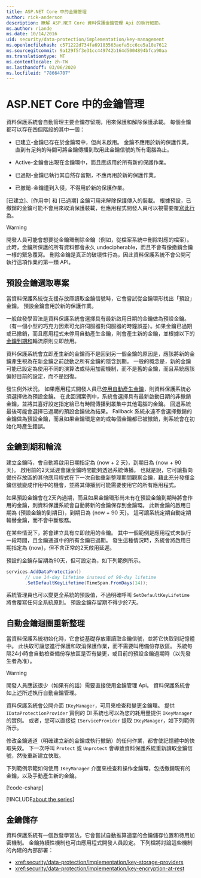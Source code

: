 ```yaml
---
title: ASP.NET Core 中的金鑰管理
author: rick-anderson
description: 瞭解 ASP.NET Core 資料保護金鑰管理 Api 的執行細節。
ms.author: riande
ms.date: 10/14/2016
uid: security/data-protection/implementation/key-management
ms.openlocfilehash: c571222d734fa69183563aefa5cc6ce5a10e7612
ms.sourcegitcommit: 9a129f5f3e31cc449742b164d5004894bfca90aa
ms.translationtype: MT
ms.contentlocale: zh-TW
ms.lasthandoff: 03/06/2020
ms.locfileid: "78664707"
---
```

# <a name="key-management-in-aspnet-core"></a>ASP.NET Core 中的金鑰管理

<a name="data-protection-implementation-key-management"></a>

資料保護系統會自動管理主要金鑰存留期，用來保護和解除保護承載。 每個金鑰都可以存在四個階段的其中一個：

* 已建立-金鑰已存在於金鑰環中，但尚未啟用。 金鑰不應用於新的保護作業，直到有足夠的時間可將金鑰傳播到取用此金鑰信號的所有電腦為止。

* Active-金鑰會出現在金鑰環中，而且應該用於所有新的保護作業。

* 已過期-金鑰已執行其自然存留期，不應再用於新的保護作業。

* 已撤銷-金鑰遭到入侵，不得用於新的保護作業。

[已建立]、[作用中] 和 [已過期] 金鑰可用來解除保護傳入的裝載。 根據預設，已撤銷的金鑰可能不會用來取消保護裝載，但應用程式開發人員可以視需要覆[寫此行為](xref:security/data-protection/consumer-apis/dangerous-unprotect#data-protection-consumer-apis-dangerous-unprotect)。

>[!WARNING]
> 開發人員可能會想要從金鑰環刪除金鑰（例如，從檔案系統中刪除對應的檔案）。 此時，金鑰所保護的所有資料都會永久 undecipherable，而且不會有像撤銷金鑰一樣的緊急覆寫。 刪除金鑰是真正的破壞性行為，因此資料保護系統不會公開可執行這項作業的第一類 API。

## <a name="default-key-selection"></a>預設金鑰選取專案

當資料保護系統從支援存放庫讀取金鑰信號時，它會嘗試從金鑰環形找出「預設」金鑰。 預設金鑰會用於新的保護作業。

一般啟發學習法是資料保護系統會選擇具有最新啟用日期的金鑰做為預設金鑰。 （有一個小型的巧克力因素可允許伺服器對伺服器的時鐘誤差）。如果金鑰已過期或已撤銷，而且應用程式未停用自動產生金鑰，則會產生新的金鑰，並根據以下的[金鑰到期和](xref:security/data-protection/implementation/key-management#data-protection-implementation-key-management-expiration)輪流原則立即啟用。

資料保護系統會立即產生新的金鑰而不是回到另一個金鑰的原因是，應該將新的金鑰產生視為在新金鑰之前啟動之所有金鑰的隱含到期。 一般的概念是，新的金鑰可能已設定為使用不同的演算法或待用加密機制，而不是舊的金鑰，而且系統應該偏好目前的設定，而不是回復。

發生例外狀況。 如果應用程式開發人員已[停用自動產生金鑰](xref:security/data-protection/configuration/overview#disableautomatickeygeneration)，則資料保護系統必須選擇做為預設金鑰。 在此回溯案例中，系統會選擇具有最新啟動日期的非撤銷金鑰，並將其喜好設定指定給已有時間傳播到叢集中其他電腦的金鑰。 回退系統最後可能會選擇已過期的預設金鑰做為結果。 Fallback 系統永遠不會選擇撤銷的金鑰做為預設金鑰，而且如果金鑰環是空的或每個金鑰都已被撤銷，則系統會在初始化時產生錯誤。

<a name="data-protection-implementation-key-management-expiration"></a>

## <a name="key-expiration-and-rolling"></a>金鑰到期和輪流

建立金鑰時，會自動將啟用日期指定為 {now + 2 天}，到期日為 {now + 90 天}。 啟用前的2天延遲會讓金鑰時間能夠透過系統傳播。 也就是說，它可讓指向備份存放區的其他應用程式在下一次自動重新整理期間觀察金鑰，藉此充分發揮金鑰信號變成作用中的機會，並將其傳播到可能需要使用它的所有應用程式。

如果預設金鑰會在2天內過期，而且如果金鑰環形尚未有在預設金鑰到期時將會作用的金鑰，則資料保護系統會自動將新的金鑰保存到金鑰環。 此新金鑰的啟用日期為 {預設金鑰的到期日}，到期日為 {now + 90 天}。 這可讓系統定期自動定期輪替金鑰，而不會中斷服務。

在某些情況下，將會建立具有立即啟用的金鑰。 其中一個範例是應用程式未執行一段時間，且金鑰通道中的所有金鑰已過期。 發生這種情況時，系統會將啟用日期指定為 {now}，但不含正常的2天啟用延遲。

預設的金鑰存留期為90天，但可設定為，如下列範例所示。

```csharp
services.AddDataProtection()
       // use 14-day lifetime instead of 90-day lifetime
       .SetDefaultKeyLifetime(TimeSpan.FromDays(14));
```

系統管理員也可以變更全系統的預設值，不過明確呼叫 `SetDefaultKeyLifetime` 將會覆寫任何全系統原則。 預設金鑰存留期不得少於7天。

## <a name="automatic-key-ring-refresh"></a>自動金鑰迴圈重新整理

當資料保護系統初始化時，它會從基礎存放庫讀取金鑰信號，並將它快取到記憶體中。 此快取可讓您進行保護和取消保護作業，而不需要叫用備份存放區。 系統每隔24小時會自動檢查備份存放區是否有變更，或目前的預設金鑰過期時（以先發生者為准）。

>[!WARNING]
> 開發人員應該很少（如果有的話）需要直接使用金鑰管理 Api。 資料保護系統會如上述所述執行自動金鑰管理。

資料保護系統會公開介面 `IKeyManager`，可用來檢查和變更金鑰環。 提供 `IDataProtectionProvider` 實例的 DI 系統也可以為您的耗用量提供 `IKeyManager` 的實例。 或者，您可以直接從 `IServiceProvider` 提取 `IKeyManager`，如下列範例所示。

修改金鑰通道（明確建立新的金鑰或執行撤銷）的任何作業，都會使記憶體中的快取失效。 下一次呼叫 `Protect` 或 `Unprotect` 會導致資料保護系統重新讀取金鑰信號，然後重新建立快取。

下列範例示範如何使用 `IKeyManager` 介面來檢查和操作金鑰環，包括撤銷現有的金鑰，以及手動產生新的金鑰。

[!code-csharp[](key-management/samples/key-management.cs)]

[!INCLUDE[about the series](~/includes/code-comments-loc.md)]

## <a name="key-storage"></a>金鑰儲存

資料保護系統有一個啟發學習法，它會嘗試自動推算適當的金鑰儲存位置和待用加密機制。 金鑰持續性機制也可由應用程式開發人員設定。 下列檔將討論這些機制的內建的內部部署：

* <xref:security/data-protection/implementation/key-storage-providers>
* <xref:security/data-protection/implementation/key-encryption-at-rest>
